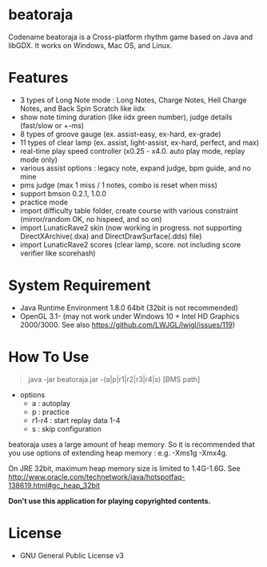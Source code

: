 # beatoraja
Codename beatoraja is a Cross-platform rhythm game based on Java and libGDX.
It works on Windows, Mac OS, and Linux.

# Features
- 3 types of Long Note mode : Long Notes, Charge Notes, Hell Charge Notes, and Back Spin Scratch like iidx
- show note timing duration (like iidx green number), judge details (fast/slow or +-ms)
- 8 types of groove gauge (ex. assist-easy, ex-hard, ex-grade)
- 11 types of clear lamp (ex. assist, light-assist, ex-hard, perfect, and max)
- real-time play speed controller (x0.25 - x4.0. auto play mode, replay mode only)
- various assist options : legacy note, expand judge, bpm guide, and no mine
- pms judge (max 1 miss / 1 notes, combo is reset when miss)
- support bmson 0.2.1, 1.0.0
- practice mode
- import difficulty table folder, create course with various constraint (mirror/random OK, no hispeed, and so on)
- import LunaticRave2 skin (now working in progress. not supporting DirectXArchive(.dxa) and DirectDrawSurface(.dds) file)
- import LunaticRave2 scores (clear lamp, score. not including score verifier like scorehash)

# System Requirement
- Java Runtime Environment 1.8.0 64bit (32bit is not recommended)
- OpenGL 3.1- (may not work under Windows 10 + Intel HD Graphics 2000/3000. See also https://github.com/LWJGL/lwjgl/issues/119)

# How To Use

> java -jar beatoraja.jar -(a|p|r1|r2|r3|r4|s) [BMS path]

- options
  - a : autoplay
  - p : practice
  - r1-r4 : start replay data 1-4
  - s : skip configuration

beatoraja uses a large amount of heap memory. So it is recommended that you use options of extending heap memory : e.g. -Xms1g -Xmx4g.

On JRE 32bit, maximum heap memory size is limited to 1.4G-1.6G. See http://www.oracle.com/technetwork/java/hotspotfaq-138619.html#gc_heap_32bit

**Don't use this application for playing copyrighted contents.**

# License
- GNU General Public License v3

